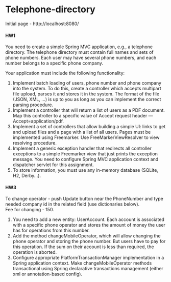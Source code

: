 # Telephone-directory

Initial page - http://localhost:8080/

#### HW1

  You need to create a simple Spring MVC application, e.g., a telephone directory. 
  The telephone directory must contain full names and sets of phone numbers. 
  Each user may have several phone numbers, and each number belongs to a specific phone company.

 Your application must include the following functionality:

  1. Implement batch loading of users, phone number and phone company into the system.
  To do this, create a controller which accepts multipart file upload, parses it and stores it in the system.
  The format of the file (JSON, XML, ...) is up to you as long as you can implement the correct parsing procedure.
  2. Implement a controller that will return a list of users as a PDF document.
  Map this controller to a specific value of Accept request header — Accept=application/pdf.
  3. Implement a set of controllers that allow building a simple UI: links to get and upload files and a page with a list of all users.
  Pages must be implemented using Freemarker. Use FreeMarkerViewResolver to view resolving procedure.
  4. Implement a generic exception handler that redirects all controller exceptions to a simple Freemarker view that just prints the exception message.
  You need to configure Spring MVC application context and dispatcher servlet for this assignment.
  5. To store information, you must use any in-memory database (SQLite, H2, Derby...).

#### HW3

To change operator - push Update button near the PhoneNumber and
type needed company id in the related field (use dictionaries below).  
Fee for changing - 150.

1. You need to add a new entity: UserAccount. Each account is associated with a specific phone operator 
and stores the amount of money the user has for operations from this number.
2. Add the method changeMobileOperator, which will allow changing the phone operator and storing the phone number. 
But users have to pay for this operation. If the sum on their account is less than required, the operation is aborted.
3. Configure appropriate PlatformTransactionManager implementation in a Spring application context.
Make changeMobileOperator methods transactional using Spring declarative transactions management (either xml or annotation-based config).